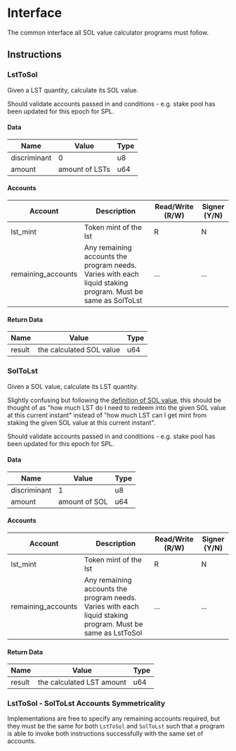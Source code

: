 # Interface

The common interface all SOL value calculator programs must follow.

## Instructions

### LstToSol

Given a LST quantity, calculate its SOL value.

Should validate accounts passed in and conditions - e.g. stake pool has been updated for this epoch for SPL.

#### Data

| Name         | Value          | Type |
| ------------ | -------------- | ---- |
| discriminant | 0              | u8   |
| amount       | amount of LSTs | u64  |

#### Accounts

| Account            | Description                                                                                                 | Read/Write (R/W) | Signer (Y/N) |
| ------------------ | ----------------------------------------------------------------------------------------------------------- | ---------------- | ------------ |
| lst_mint           | Token mint of the lst                                                                                       | R                | N            |
| remaining_accounts | Any remaining accounts the program needs. Varies with each liquid staking program. Must be same as SolToLst | ...              | ...          |

#### Return Data

| Name   | Value                    | Type |
| ------ | ------------------------ | ---- |
| result | the calculated SOL value | u64  |

### SolToLst

Given a SOL value, calculate its LST quantity.

Slightly confusing but following the [definition of SOL value](../overview.md#sol-value), this should be thought of as "how much LST do I need to redeem into the given SOL value at this current instant" instead of "how much LST can I get mint from staking the given SOL value at this current instant".

Should validate accounts passed in and conditions - e.g. stake pool has been updated for this epoch for SPL.

#### Data

| Name         | Value         | Type |
| ------------ | ------------- | ---- |
| discriminant | 1             | u8   |
| amount       | amount of SOL | u64  |

#### Accounts

| Account            | Description                                                                                                 | Read/Write (R/W) | Signer (Y/N) |
| ------------------ | ----------------------------------------------------------------------------------------------------------- | ---------------- | ------------ |
| lst_mint           | Token mint of the lst                                                                                       | R                | N            |
| remaining_accounts | Any remaining accounts the program needs. Varies with each liquid staking program. Must be same as LstToSol | ...              | ...          |

#### Return Data

| Name   | Value                     | Type |
| ------ | ------------------------- | ---- |
| result | the calculated LST amount | u64  |

### LstToSol - SolToLst Accounts Symmetricality

Implementations are free to specify any remaining accounts required, but they must be the same for both `LstToSol` and `SolToLst` such that a program is able to invoke both instructions successfully with the same set of accounts.
